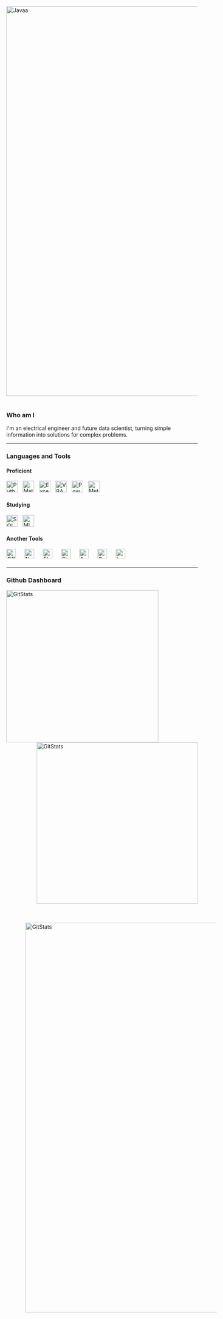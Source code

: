 <img align="center" width="1024" alt="Javaa" style="padding-right:10px;" src="https://github.com/GabKreuz/GabKreuz/assets/146242780/564ae051-2076-433b-9608-a3dd7a1cd0d2"/>
<br><br/>

### Who am I

I'm an electrical engineer and future data scientist, turning simple information into solutions for complex problems.

---
### Languages and Tools

#### Proficient

<img align="left" alt="Python" width="30px" style="padding-right:10px;" src="https://cdn.jsdelivr.net/gh/devicons/devicon/icons/python/python-original.svg"/>
<img align="left" alt="Matlab" width="30px" style="padding-right:10px;" src="https://cdn.jsdelivr.net/gh/devicons/devicon/icons/matlab/matlab-original.svg"/>
<img align="left" alt="Excel" width="30px" style="padding-right:10px;" src="https://github.com/GabKreuz/GabKreuz/assets/146242780/a970c634-0571-42ed-8ebf-b85aa2649afc"/>
<img align="left" alt="VBA" width="30px" style="padding-right:10px;" src="https://github.com/GabKreuz/GabKreuz/assets/146242780/f2297628-e710-4643-a47b-21fb75c1a807"/>
<img align="left" alt="PowerBi" width="30px" style="padding-right:10px;" src="https://github.com/GabKreuz/GabKreuz/assets/146242780/43d873d3-8dc7-4a19-bfbc-0050f1560b2a"/>   
<img align="left" alt="Metabase" width="30px" style="padding-right:10px;" src="https://github.com/GabKreuz/GabKreuz/assets/146242780/52516a98-7dac-4235-a17e-475a7bbd256e"/>
<br><br/>

#### Studying

<img align="left" alt="SQL" width="30px" style="padding-right:10px;" src="https://github.com/GabKreuz/GabKreuz/assets/146242780/fea59f22-27db-44f7-bd73-4170bab01663"/>
<img align="left" alt="MLFlow" width="30px" style="padding-right:10px;" src="https://github.com/GabKreuz/GabKreuz/assets/146242780/cd19a236-51a2-4a08-89c3-d0b3676758d4"/>
<br><br/>

#### Another Tools

<img align="left" alt="Office" width="25px" style="padding-right:20px;" src="https://github.com/GabKreuz/GabKreuz/assets/146242780/3cd1a324-4542-4305-abae-072d8a49fd06"/>
<img align="left" alt="Notion" width="25px" style="padding-right:20px;" src="https://github.com/GabKreuz/GabKreuz/assets/146242780/250ba151-f988-4521-9bed-96750ccde0cc"/>
<img align="left" alt="Elementor" width="25px" style="padding-right:20px;" src="https://github.com/GabKreuz/GabKreuz/assets/146242780/a7b295dc-d0c7-437b-9bd8-cfeb5f3c80f4"/>
<img align="left" alt="Sketch" width="25px" style="padding-right:20px;" src="https://github.com/GabKreuz/GabKreuz/assets/146242780/988c32eb-0ee0-4b2d-85b6-1d80e40f249e"/>
<img align="left" alt="Autocad" width="25px" style="padding-right:20px;" src="https://github.com/GabKreuz/GabKreuz/assets/146242780/3c407797-b672-4111-b7e7-398c1fa89072"/>
<img align="left" alt="Gams" width="25px" style="padding-right:20px;" src="https://github.com/GabKreuz/GabKreuz/assets/146242780/fdee9165-a279-4504-a1ba-3d794887b3cb"/>
<img align="left" alt="LabView" width="25px" style="padding-right:20px;" src="https://github.com/GabKreuz/GabKreuz/assets/146242780/63a2197f-67ae-492a-96a6-ca74b3dc76dc"/>
<br><br/>

---

### Github Dashboard


<img align="left" alt="GitStats" width="400px" src="https://github-readme-stats.vercel.app/api?username=GabKreuz&theme=vue&show_icons=true&hide_border=true&count_private=false"/>
<img align="right" alt="GitStats" width="424px" src="https://github-readme-streak-stats.herokuapp.com/?user=GabKreuz&theme=vue&hide_border=true"/>

<img align="center" alt="GitStats" width="1024px" style="padding:50px;" src="https://github-readme-activity-graph.vercel.app/graph?username=gabkreuz&bg_color=ffffff&color=080808&line=41ecc7&point=000000&area=true&hide_border=true"/>
